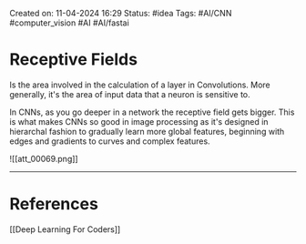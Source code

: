 Created on: 11-04-2024 16:29
Status: #idea
Tags: #AI/CNN #computer_vision #AI #AI/fastai 
# Receptive Fields
Is the area involved in the calculation of a layer in Convolutions. More generally, it's the area of input data that a neuron is sensitive to. 

In CNNs, as you go deeper in a network the receptive field gets bigger. This is what makes CNNs so good in image processing as it's designed in hierarchal fashion to gradually learn more global features, beginning with edges and gradients to curves and complex features.


![[att_00069.png]]

-----------------
# References
[[Deep Learning For Coders]]